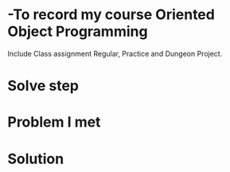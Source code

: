 # -To record my course Oriented Object Programming
Include Class assignment Regular, Practice and Dungeon Project. 


# Solve step


# Problem I met



# Solution
